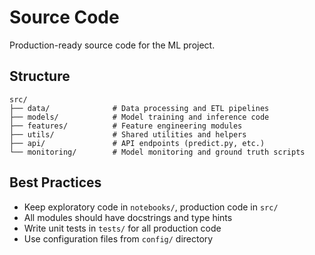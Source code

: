 # Source Code

Production-ready source code for the ML project.

## Structure

```
src/
├── data/              # Data processing and ETL pipelines
├── models/            # Model training and inference code
├── features/          # Feature engineering modules
├── utils/             # Shared utilities and helpers
├── api/               # API endpoints (predict.py, etc.)
└── monitoring/        # Model monitoring and ground truth scripts
```

## Best Practices

- Keep exploratory code in `notebooks/`, production code in `src/`
- All modules should have docstrings and type hints
- Write unit tests in `tests/` for all production code
- Use configuration files from `config/` directory
